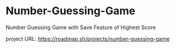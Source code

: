 # Number-Guessing-Game

Number Guessing Game with Save Feature of Highest Score

project URL: https://roadmap.sh/projects/number-guessing-game
